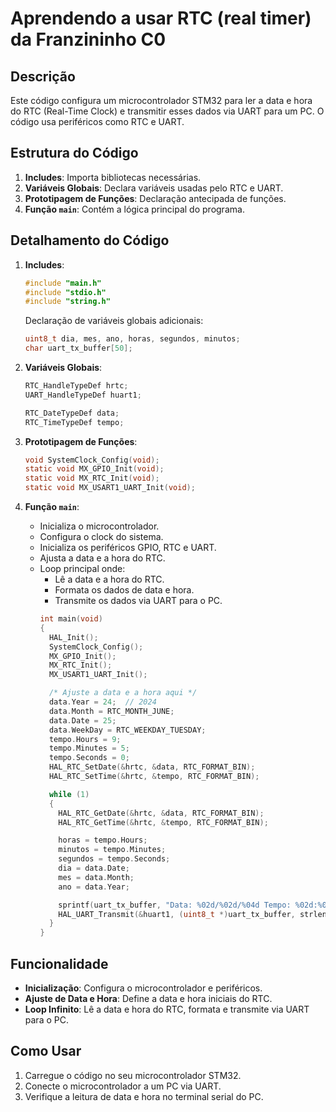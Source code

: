 # Aprendendo a usar RTC (real timer) da Franzininho C0

## Descrição

Este código configura um microcontrolador STM32 para ler a data e hora do RTC (Real-Time Clock) e transmitir esses dados via UART para um PC. O código usa periféricos como RTC e UART.

## Estrutura do Código

1. **Includes**: Importa bibliotecas necessárias.
2. **Variáveis Globais**: Declara variáveis usadas pelo RTC e UART.
3. **Prototipagem de Funções**: Declaração antecipada de funções.
4. **Função `main`**: Contém a lógica principal do programa.

## Detalhamento do Código

1. **Includes**:
   ```c
   #include "main.h"
   #include "stdio.h"
   #include "string.h"
   ```

   Declaração de variáveis globais adicionais:
   ```c
   uint8_t dia, mes, ano, horas, segundos, minutos;
   char uart_tx_buffer[50];
   ```

2. **Variáveis Globais**:
   ```c
   RTC_HandleTypeDef hrtc;
   UART_HandleTypeDef huart1;

   RTC_DateTypeDef data;
   RTC_TimeTypeDef tempo;
   ```

3. **Prototipagem de Funções**:
   ```c
   void SystemClock_Config(void);
   static void MX_GPIO_Init(void);
   static void MX_RTC_Init(void);
   static void MX_USART1_UART_Init(void);
   ```

4. **Função `main`**:
   - Inicializa o microcontrolador.
   - Configura o clock do sistema.
   - Inicializa os periféricos GPIO, RTC e UART.
   - Ajusta a data e a hora do RTC.
   - Loop principal onde:
     - Lê a data e a hora do RTC.
     - Formata os dados de data e hora.
     - Transmite os dados via UART para o PC.
     ```c
     int main(void)
     {
       HAL_Init();
       SystemClock_Config();
       MX_GPIO_Init();
       MX_RTC_Init();
       MX_USART1_UART_Init();

       /* Ajuste a data e a hora aqui */
       data.Year = 24;  // 2024
       data.Month = RTC_MONTH_JUNE;
       data.Date = 25;
       data.WeekDay = RTC_WEEKDAY_TUESDAY;
       tempo.Hours = 9;
       tempo.Minutes = 5;
       tempo.Seconds = 0;
       HAL_RTC_SetDate(&hrtc, &data, RTC_FORMAT_BIN);
       HAL_RTC_SetTime(&hrtc, &tempo, RTC_FORMAT_BIN);

       while (1)
       {
         HAL_RTC_GetDate(&hrtc, &data, RTC_FORMAT_BIN);
         HAL_RTC_GetTime(&hrtc, &tempo, RTC_FORMAT_BIN);

         horas = tempo.Hours;
         minutos = tempo.Minutes;
         segundos = tempo.Seconds;
         dia = data.Date;
         mes = data.Month;
         ano = data.Year;

         sprintf(uart_tx_buffer, "Data: %02d/%02d/%04d Tempo: %02d:%02d:%02d\r\n", dia, mes, 2000+ano, horas, minutos, segundos);
         HAL_UART_Transmit(&huart1, (uint8_t *)uart_tx_buffer, strlen(uart_tx_buffer), 1000);
       }
     }
     ```

## Funcionalidade

- **Inicialização**: Configura o microcontrolador e periféricos.
- **Ajuste de Data e Hora**: Define a data e hora iniciais do RTC.
- **Loop Infinito**: Lê a data e hora do RTC, formata e transmite via UART para o PC.

## Como Usar

1. Carregue o código no seu microcontrolador STM32.
2. Conecte o microcontrolador a um PC via UART.
3. Verifique a leitura de data e hora no terminal serial do PC.

